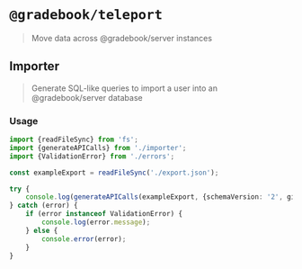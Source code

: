 # `@gradebook/teleport`

> Move data across @gradebook/server instances

## Importer

> Generate SQL-like queries to import a user into an @gradebook/server database

### Usage

```ts
import {readFileSync} from 'fs';
import {generateAPICalls} from './importer';
import {ValidationError} from './errors';

const exampleExport = readFileSync('./export.json');

try {
	console.log(generateAPICalls(exampleExport, {schemaVersion: '2', gid: '206221626381630023572'}));
} catch (error) {
	if (error instanceof ValidationError) {
		console.log(error.message);
	} else {
		console.error(error);
	}
}
```
